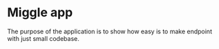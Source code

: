 Miggle app
==========

The purpose of the application is to show how easy is to make endpoint with just small codebase.

